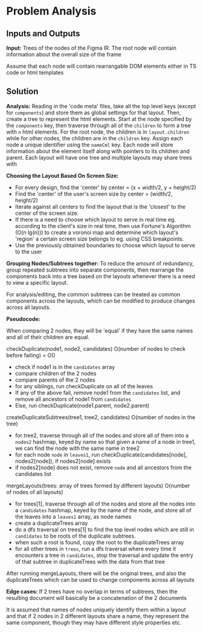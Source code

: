 # Problem Analysis

## Inputs and Outputs
**Input:** Trees of the nodes of the Figma IR. The root node will contain information about the overall size of the frame

Assume that each node will contain rearrangable DOM elements either in TS code or html templates

## Solution

**Analysis:** Reading in the 'code meta' files, take all the top level keys (except for `components`) and store them as global settings for that layout. Then, create a tree to represent the html elements. Start at the node specified by the `components` key, then traverse through all of the `children` to form a tree with `n` html elements. For the root node, the children is in `layout.children` while for other nodes, the children are in the `children` key. Assign each node a unique identifier using the `nameCml` key. Each node will store information about the element itself along with pointers to its children and parent. Each layout will have one tree and multiple layouts may share trees with 

**Choosing the Layout Based On Screen Size:** 
- For every design, find the 'center' by center = (x + width/2, y + height/2)
- Find the 'center' of the user's screen size by center = (width/2, height/2)
- Iterate against all centers to find the layout that is the 'closest' to the center of the screen size. 
- If there is a need to choose which layout to serve in real time eg. according to the client's size in real time, then use Fortune's Algorithm (O(n lg(n))) to create a voronoi map and determine which layout's 'region' a certain screen size belongs to eg. using CSS breakpoints. 
- Use the previously obtained boundaries to choose which layout to serve to the user

**Grouping Nodes/Subtrees together:** To reduce the amount of redundancy, group repeated subtrees into separate components, then rearrange the components back into a tree based on the layouts whenever there is a need to view a specific layout. 

For analysis/editing, the common subtrees can be treated as common components across the layouts, which can be modified to produce changes across all layouts. 

**Pseudocode:** 

When comparing 2 nodes, they will be 'equal' if they have the same names and all of their children are equal.



checkDuplicate(node1, node2, candidates) O(number of nodes to check before failing) = O()
- check if node1 is in the `candidates` array
- compare children of the 2 nodes
- compare parents of the 2 nodes
- for any siblings, run checkDuplicate on all of the leaves
- If any of the above fail, remove node1 from the `candidates` list, and remove all ancestors of node1 from `candidates`
- Else, run checkDuplicate(node1.parent, node2.parent)

createDuplicateSubtrees(tree1, tree2, candidates) O(number of nodes in the tree)
- for tree2, traverse through all of the nodes and store all of them into a `nodes2` hashmap, keyed by name so that given a name of a node in tree1, we can find the node with the same name in tree2
- for each node `node` in `leaves1`, run checkDuplicate(candidates[node], nodes2[node]), if nodes2[node] exists
- if nodes2[node] does not exist, remove `node` and all ancestors from the candidates list


mergeLayouts(trees: array of trees formed by different layouts) O(number of nodes of all layouts)
- for trees[1], traverse through all of the nodes and store all the nodes into a `candidates` hashmap, keyed by the name of the node, and store all of the leaves into a `leaves1` array, as node names
- create a duplicateTrees array
- do a dfs traversal on trees[1] to find the top level nodes which are still in `candidates` to be roots of the duplicate subtrees. 
- when such a root is found, copy the root to the duplicateTrees array
- for all other trees in `trees`, run a dfs traversal where every time it encounters a tree in `candidates`, stop the traversal and update the entry of that subtree in duplicateTrees with the data from that tree


After running mergeLayouts, there will be the original trees, and also the duplicateTrees which can be used to change components across all layouts


**Edge cases:** 
If 2 trees have no overlap in terms of subtrees, then the resulting document will basically be a concatenation of the 2 documents

It is assumed that names of nodes uniquely identify them within a layout and that if 2 nodes in 2 different layouts share a name, they represent the same component, though they may have different style properties etc. 




